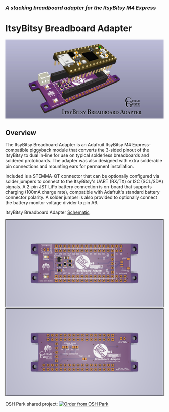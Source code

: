 ### _A stacking breadboard adapter for the ItsyBitsy M4 Express_

# ItsyBitsy Breadboard Adapter

![Image of Module](https://github.com/CedarGroveStudios/PCB_ItsyBitsy_Breadboard_Adapter/blob/main/photos%20and%20graphics/ItsyBitsy_breadboard_adapter_social.png)

## Overview
The ItsyBitsy Breadboard Adapter is an Adafruit ItsyBitsy M4 Express-compatible piggyback module that converts the 3-sided pinout of the ItsyBitsy to dual in-line for use on typical solderless breadboards and soldered protoboards. The adapter was also designed with extra solderable pin connections and mounting ears for permanent installation.

Included is a STEMMA-QT connector that can be optionally configured via solder jumpers to connect to the ItsyBitsy's UART (RX/TX) or I2C (SCL/SDA) signals. A 2-pin JST LiPo battery connection is on-board that supports charging (100mA charge rate), compatible with Adafruit's standard battery connector polarity. A solder jumper is also provided to optionally connect the battery monitor voltage divider to pin A6.

ItsyBitsy Breadboard Adapter [Schematic](https://github.com/CedarGroveStudios/PCB_ItsyBitsy_Breadboard_Adapter/blob/main/PCB/ItsyBitsy%20breadboard.pdf)

![Image of PCB](https://github.com/CedarGroveStudios/PCB_ItsyBitsy_Breadboard_Adapter/blob/main/photos%20and%20graphics/PCB_top.png)
![Image of PCB](https://github.com/CedarGroveStudios/PCB_ItsyBitsy_Breadboard_Adapter/blob/main/photos%20and%20graphics/PCB_bottom.png)

OSH Park shared project: <a href="https://oshpark.com/shared_projects/f0OLeXN8"><img src="https://oshpark.com/assets/badge-5b7ec47045b78aef6eb9d83b3bac6b1920de805e9a0c227658eac6e19a045b9c.png" alt="Order from OSH Park"></img></a>
